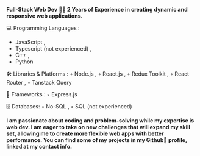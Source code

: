 **Full-Stack Web Dev**
**👨‍💻 2 Years of Experience in creating dynamic and responsive web applications.**

💻 Programming Languages :
 * JavaScript , 
 * Typescript (not experienced) ,
 * C++ ,
 * Python

🛠️ Libraries & Platforms :
 ◦ Node.js ,
 ◦ React.js ,
 ◦ Redux Toolkit ,
 ◦ React Router ,
 ◦ Tanstack Query

🚀 Frameworks :
 ◦ Express.js

🗄️ Databases:
 ◦ No-SQL ,
 ◦ SQL (not experienced)


**I am passionate about coding and problem-solving while my expertise is web dev. I am eager to take on new challenges that will expand my skill set, allowing me to create more flexible web apps with better performance.
You can find some of my projects in my Github📂 profile, linked at my contact info.**
